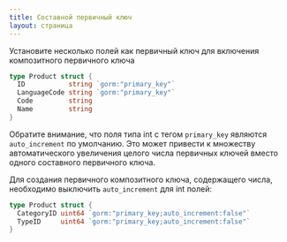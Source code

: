 ```yaml
---
title: Составной первичный ключ
layout: страница
---
```


Установите несколько полей как первичный ключ для включения композитного первичного ключа

```go
type Product struct {
  ID           string `gorm:"primary_key"`
  LanguageCode string `gorm:"primary_key"`
  Code         string
  Name         string
}
```

Обратите внимание, что поля типа int с тегом `primary_key` являются `auto_increment` по умолчанию. Это может привести к множеству автоматического увеличения целого числа первичных ключей вместо одного составного первичного ключа.

Для создания первичного композитного ключа, содержащего числа, необходимо выключить `auto_increment` для int полей:

```go
type Product struct {
  CategoryID uint64 `gorm:"primary_key;auto_increment:false"`
  TypeID     uint64 `gorm:"primary_key;auto_increment:false"`
}
```